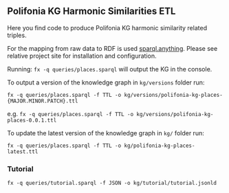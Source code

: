 ## Polifonia KG Harmonic Similarities ETL

Here you find code to produce Polifonia KG harmonic similarity related triples.

For the mapping from raw data to RDF is used [sparql.anything](https://github.com/SPARQL-Anything/sparql.anything).
Please see relative project site for installation and configuration.

Running: `fx -q queries/places.sparql` will output the KG in the console.


To output a version of the knowledge graph in `kg/versions` folder run:

```fx -q queries/places.sparql -f TTL -o kg/versions/polifonia-kg-places-{MAJOR.MINOR.PATCH}.ttl```

e.g. ```fx -q queries/places.sparql -f TTL -o kg/versions/polifonia-kg-places-0.0.1.ttl```



To update the latest version of the knowledge graph in `kg/` folder run:

```fx -q queries/places.sparql -f TTL -o kg/polifonia-kg-places-latest.ttl```


### Tutorial

```fx -q queries/tutorial.sparql -f JSON -o kg/tutorial/tutorial.jsonld```


